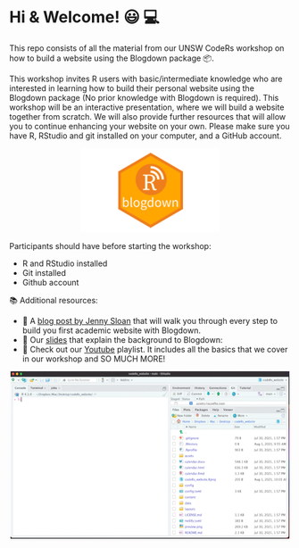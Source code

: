 # Hi & Welcome! :smiley:&#8205; &#128187;

This repo consists of all the material from our UNSW CodeRs workshop on how to build a website using the Blogdown package :package:. 

This workshop invites R users with basic/intermediate knowledge who are interested in learning how to build their personal website using the Blogdown package (No prior knowledge with Blogdown is required). This workshop will be an interactive presentation, where we will build a website together from scratch. We will also provide further resources that will allow you to continue enhancing your website on your own. Please make sure you have R, RStudio and git installed on your computer, and a GitHub account.

<p align="center">
  <img width="250" height="150" src="https://github.com/UNSW-codeRs/Blogdown-Workshop/blob/main/featured.png">
</p>


Participants should have before starting the workshop: 
- R and RStudio installed
- Git installed
- Github account


:books: Additional resources: 
- :link: A [blog post by Jenny Sloan](https://jennysloane.netlify.app/project/blogdown/) that will walk you through every step to build you first academic website with Blogdown.
- :link: Our [slides](https://github.com/UNSW-codeRs/Blogdown-Workshop/blob/main/Introduction_Blogdown.pptx) that explain the background to Blogdown: 
- :link: Check out our [Youtube](https://www.youtube.com/channel/UC9Sm1qcdzyGVjQMgWsW4pcw/playlists) playlist. It includes all the basics that we cover in our workshop and SO MUCH MORE!

<p align="center">
  <img width="500" height="300" src="gif_blogdown_final_SparkVideo-2.gif">
</p>




